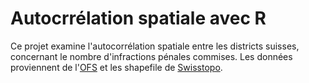 # Autocrrélation spatiale avec R

Ce projet examine l'autocorrélation spatiale entre les districts suisses, concernant le nombre d'infractions pénales commises.
Les données proviennent de l'[OFS](https://www.atlas.bfs.admin.ch/maps/13/fr/16721_3862_11461_7266/26035.html) et les shapefile de [Swisstopo](https://www.swisstopo.admin.ch/en/geodata/landscape/boundaries3d.html).
